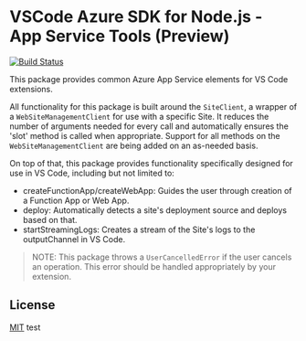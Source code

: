 # VSCode Azure SDK for Node.js - App Service Tools (Preview)

[![Build Status](https://dev.azure.com/ms-azuretools/AzCode/_apis/build/status/vscode-azuretools)](https://dev.azure.com/ms-azuretools/AzCode/_build/latest?definitionId=17)

This package provides common Azure App Service elements for VS Code extensions.

All functionality for this package is built around the `SiteClient`, a wrapper of a `WebSiteManagementClient` for use with a specific Site. It reduces the number of arguments needed for every call and automatically ensures the 'slot' method is called when appropriate. Support for all methods on the `WebSiteManagementClient` are being added on an as-needed basis.

On top of that, this package provides functionality specifically designed for use in VS Code, including but not limited to:
* createFunctionApp/createWebApp: Guides the user through creation of a Function App or Web App.
* deploy: Automatically detects a site's deployment source and deploys based on that.
* startStreamingLogs: Creates a stream of the Site's logs to the outputChannel in VS Code.

> NOTE: This package throws a `UserCancelledError` if the user cancels an operation. This error should be handled appropriately by your extension.

## License
[MIT](LICENSE.md)
test